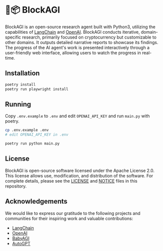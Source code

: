 # 🤖📦 BlockAGI

BlockAGI is an open-source research agent built with Python3, utilizing the capabilities of [LangChain](https://github.com/hwchase17/langchain) and [OpenAI](https://openai.com/). BlockAGI conducts iterative, domain-specific research, primarily focused on cryptocurrency but customizable to other domains. It outputs detailed narrative reports to showcase its findings. The progress of the AI agent's work is presented interactively through a user-friendly web interface, allowing users to watch the progress in real-time.

## Installation

```sh
poetry install
poetry run playwright install
```

## Running

Copy `.env.example` to `.env` and edit `OPENAI_API_KEY` and run `main.py` with poetry.

```sh
cp .env.example .env
# edit OPENAI_API_KEY in .env

poetry run python main.py
```

## License

BlockAGI is open-source software licensed under the Apache License 2.0. This license allows use, modification, and distribution of the software. For complete details, please see the [LICENSE](LICENSE) and [NOTICE](NOTICE) files in this repository.

## Acknowledgements

We would like to express our gratitude to the following projects and communities for their inspiring work and valuable contributions:
- [LangChain](https://github.com/hwchase17/langchain)
- [OpenAI](https://openai.com/)
- [BabyAGI](https://github.com/yoheinakajima/babyagi)
- [AutoGPT](https://github.com/Significant-Gravitas/Auto-GPT)